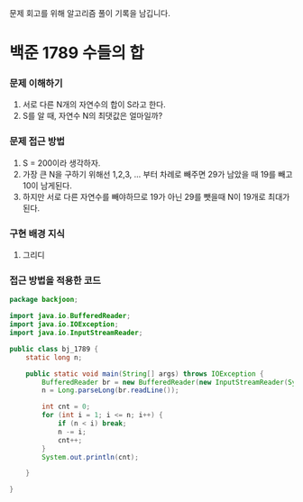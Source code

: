 문제 회고를 위해 알고리즘 풀이 기록을 남깁니다.

# 백준 1789 수들의 합


### 문제 이해하기
1. 서로 다른 N개의 자연수의 합이 S라고 한다.
2. S를 알 때, 자연수 N의 최댓값은 얼마일까?

### 문제 접근 방법
1. S = 200이라 생각하자.
2. 가장 큰 N을 구하기 위해선 1,2,3, ... 부터 차례로 빼주면 29가 남았을 때 19를 빼고 10이 남게된다.
3. 하지만 서로 다른 자연수를 빼야하므로 19가 아닌 29를 뺏을때 N이 19개로 최대가 된다.

### 구현 배경 지식
1. 그리디

### 접근 방법을 적용한 코드
```java
package backjoon;

import java.io.BufferedReader;
import java.io.IOException;
import java.io.InputStreamReader;

public class bj_1789 {
    static long n;

    public static void main(String[] args) throws IOException {
        BufferedReader br = new BufferedReader(new InputStreamReader(System.in));
        n = Long.parseLong(br.readLine());

        int cnt = 0;
        for (int i = 1; i <= n; i++) {
            if (n < i) break;
            n -= i;
            cnt++;
        }
        System.out.println(cnt);

    }

}
```